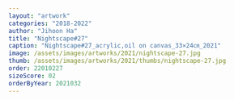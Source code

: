 ```yaml
---
layout: "artwork"
categories: "2018-2022"
author: "Jihoon Ha"
title: "Nightscape#27"
caption: "Nightscape#27_acrylic,oil on canvas_33×24㎝_2021"
image: /assets/images/artworks/2021/nightscape-27.jpg
thumb: /assets/images/artworks/2021/thumbs/nightscape-27.jpg
order: 22010227
sizeScore: 02
orderByYear: 2021032
---
```

